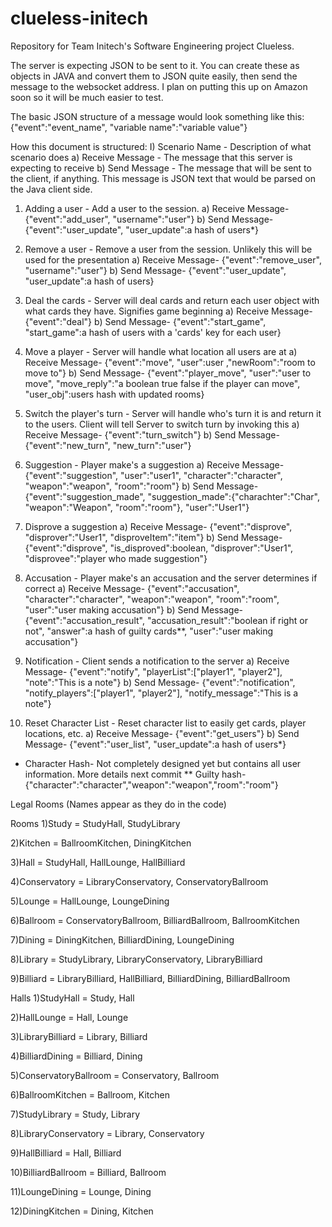 clueless-initech
================

Repository for Team Initech's Software Engineering project Clueless.

The server is expecting JSON to be sent to it. You can create these as objects in JAVA and convert them to JSON quite easily, 
then send the message to the websocket address. I plan on putting this up on Amazon soon so it will be much easier to test.

The basic JSON structure of a message would look something like this: 
{"event":"event_name", "variable name":"variable value"}

How this document is structured:
I) Scenario Name - Description of what scenario does
a) Receive Message - The message that this server is expecting to receive
b) Send Message - The message that will be sent to the client, if anything. This message is JSON text that would be parsed 
  on the Java client side.
  
1) Adding a user - Add a user to the session.
a) Receive Message- {"event":"add_user", "username":"user"}
b) Send Message- {"event":"user_update", "user_update":a hash of users*}

2) Remove a user - Remove a user from the session. Unlikely this will be used for the presentation
a) Receive Message- {"event":"remove_user", "username":"user"}
b) Send Message- {"event":"user_update", "user_update":a hash of users}

3) Deal the cards - Server will deal cards and return each user object with what cards they have. Signifies game beginning
a) Receive Message- {"event":"deal"}
b) Send Message- {"event":"start_game", "start_game":a hash of users with a 'cards' key for each user}

4) Move a player - Server will handle what location all users are at
a) Receive Message- {"event":"move", "user":user ,"newRoom":"room to move to"}
b) Send Message- {"event":"player_move", "user":"user to move", "move_reply":"a boolean true false if the player can move", "user_obj":users hash with updated rooms}

5) Switch the player's turn - Server will handle who's turn it is and return it to the users. Client will tell Server to switch turn by invoking this
a) Receive Message- {"event":"turn_switch"}
b) Send Message- {"event":"new_turn", "new_turn":"user"}

6) Suggestion - Player make's a suggestion
a) Receive Message- {"event":"suggestion", "user":"user1", "character":"character", "weapon":"weapon", "room":"room"}
b) Send Message- {"event":"suggestion_made", "suggestion_made":{"charachter":"Char", "weapon":"Weapon", "room":"room"}, "user":"User1"}

7) Disprove a suggestion
a) Receive Message- {"event":"disprove", "disprover":"User1", "disproveItem":"item"}
b) Send Message- {"event":"disprove", "is_disproved":boolean, "disprover":"User1", "disprovee":"player who made suggestion"}

8) Accusation - Player make's an accusation and the server determines if correct
a) Receive Message- {"event":"accusation", "character":"character", "weapon":"weapon", "room":"room", "user":"user making accusation"}
b) Send Message- {"event":"accusation_result", "accusation_result":"boolean if right or not", "answer":a hash of guilty cards**, "user":"user making accusation"}

9) Notification - Client sends a notification to the server
a) Receive Message- {"event":"notify", "playerList":["player1", "player2"], "note":"This is a note"}
b) Send Message- {"event":"notification", "notify_players":["player1", "player2"], "notify_message":"This is a note"}

10) Reset Character List - Reset character list to easily get cards, player locations, etc.
a) Receive Message- {"event":"get_users"}
b) Send Message- {"event":"user_list", "user_update":a hash of users*}

* Character Hash- Not completely designed yet but contains all user information. More details next commit
** Guilty hash- {"character":"character","weapon":"weapon","room":"room"}


Legal Rooms (Names appear as they do in the code)

  Rooms
  1)Study = StudyHall, StudyLibrary
  
  2)Kitchen = BallroomKitchen, DiningKitchen
  
  3)Hall = StudyHall, HallLounge, HallBilliard
  
  4)Conservatory = LibraryConservatory, ConservatoryBallroom
  
  5)Lounge = HallLounge, LoungeDining
  
  6)Ballroom = ConservatoryBallroom, BilliardBallroom, BallroomKitchen
  
  7)Dining = DiningKitchen, BilliardDining, LoungeDining
  
  8)Library = StudyLibrary, LibraryConservatory, LibraryBilliard
  
  9)Billiard = LibraryBilliard, HallBilliard, BilliardDining, BilliardBallroom


  Halls
  1)StudyHall = Study, Hall
  
  2)HallLounge = Hall, Lounge
  
  3)LibraryBilliard = Library, Billiard
  
  4)BilliardDining = Billiard, Dining
  
  5)ConservatoryBallroom = Conservatory, Ballroom
  
  6)BallroomKitchen = Ballroom, Kitchen
  
  7)StudyLibrary = Study, Library
  
  8)LibraryConservatory = Library, Conservatory
  
  9)HallBilliard = Hall, Billiard
  
  10)BilliardBallroom = Billiard, Ballroom
  
  11)LoungeDining = Lounge, Dining
  
  12)DiningKitchen = Dining, Kitchen
